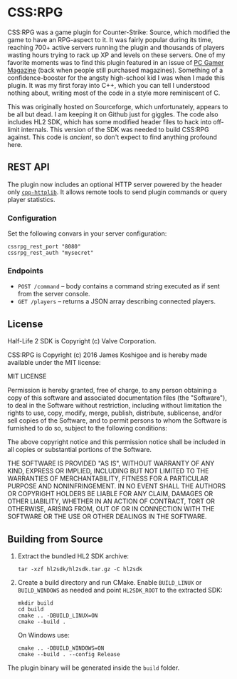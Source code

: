 # CSS:RPG

CSS:RPG was a game plugin for Counter-Strike: Source, which modified the game to have an RPG-aspect to it. It was fairly
popular during its time, reaching 700+ active servers running the plugin and thousands of players wasting hours trying
to rack up XP and levels on these servers. One of my favorite moments was to find this plugin featured in an issue of
[PC Gamer Magazine](http://jameskoshigoe.com/stuff/cssrpg-pcgamer.jpg) (back when people still purchased magazines).
Something of a confidence-booster for the angsty high-school kid I was when I made this plugin. It was my first foray
into C++, which you can tell I understood nothing about, writing most of the code in a style more reminiscent of C.

This was originally hosted on Sourceforge, which unfortunately, appears to be all but dead. I am keeping it on Github
just for giggles. The code also includes HL2 SDK, which has some modified header files to hack into off-limit internals.
This version of the SDK was needed to build CSS:RPG against. This code is *ancient*, so don't expect to find anything
profound here.

## REST API

The plugin now includes an optional HTTP server powered by the header only
[`cpp-httplib`](https://github.com/yhirose/cpp-httplib). It allows remote tools to
send plugin commands or query player statistics.

### Configuration

Set the following convars in your server configuration:

```
cssrpg_rest_port "8080"
cssrpg_rest_auth "mysecret"
```

### Endpoints

- `POST /command` – body contains a command string executed as if sent from the
  server console.
- `GET /players` – returns a JSON array describing connected players.

## License

Half-Life 2 SDK is Copyright (c) Valve Corporation.

CSS:RPG is Copyright (c) 2016 James Koshigoe and is hereby made available under the MIT license:

MIT LICENSE

Permission is hereby granted, free of charge, to any person obtaining a copy of this software and associated documentation files (the "Software"), to deal in the Software without restriction, including without limitation the rights to use, copy, modify, merge, publish, distribute, sublicense, and/or sell copies of the Software, and to permit persons to whom the Software is furnished to do so, subject to the following conditions:

The above copyright notice and this permission notice shall be included in all copies or substantial portions of the Software.

THE SOFTWARE IS PROVIDED "AS IS", WITHOUT WARRANTY OF ANY KIND, EXPRESS OR IMPLIED, INCLUDING BUT NOT LIMITED TO THE WARRANTIES OF MERCHANTABILITY, FITNESS FOR A PARTICULAR PURPOSE AND NONINFRINGEMENT. IN NO EVENT SHALL THE AUTHORS OR COPYRIGHT HOLDERS BE LIABLE FOR ANY CLAIM, DAMAGES OR OTHER LIABILITY, WHETHER IN AN ACTION OF CONTRACT, TORT OR OTHERWISE, ARISING FROM, OUT OF OR IN CONNECTION WITH THE SOFTWARE OR THE USE OR OTHER DEALINGS IN THE SOFTWARE.
## Building from Source

1. Extract the bundled HL2 SDK archive:

   ```
   tar -xzf hl2sdk/hl2sdk.tar.gz -C hl2sdk
   ```

2. Create a build directory and run CMake. Enable `BUILD_LINUX` or `BUILD_WINDOWS` as needed and point `HL2SDK_ROOT` to the extracted SDK:

   ```
   mkdir build
   cd build
   cmake .. -DBUILD_LINUX=ON
   cmake --build .
   ```

   On Windows use:

   ```
   cmake .. -DBUILD_WINDOWS=ON
   cmake --build . --config Release
   ```

The plugin binary will be generated inside the `build` folder.

